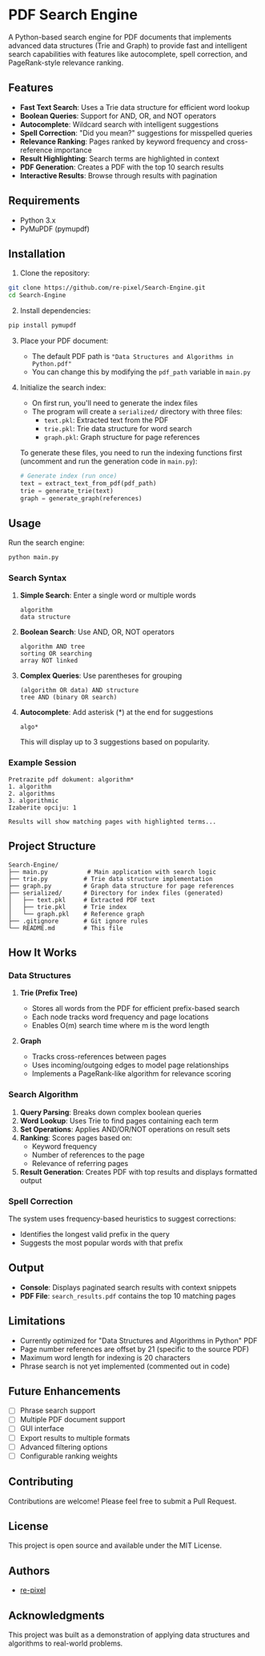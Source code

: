 # PDF Search Engine

A Python-based search engine for PDF documents that implements advanced data structures (Trie and Graph) to provide fast and intelligent search capabilities with features like autocomplete, spell correction, and PageRank-style relevance ranking.

## Features

- **Fast Text Search**: Uses a Trie data structure for efficient word lookup
- **Boolean Queries**: Support for AND, OR, and NOT operators
- **Autocomplete**: Wildcard search with intelligent suggestions
- **Spell Correction**: "Did you mean?" suggestions for misspelled queries
- **Relevance Ranking**: Pages ranked by keyword frequency and cross-reference importance
- **Result Highlighting**: Search terms are highlighted in context
- **PDF Generation**: Creates a PDF with the top 10 search results
- **Interactive Results**: Browse through results with pagination

## Requirements

- Python 3.x
- PyMuPDF (pymupdf)

## Installation

1. Clone the repository:
```bash
git clone https://github.com/re-pixel/Search-Engine.git
cd Search-Engine
```

2. Install dependencies:
```bash
pip install pymupdf
```

3. Place your PDF document:
   - The default PDF path is `"Data Structures and Algorithms in Python.pdf"`
   - You can change this by modifying the `pdf_path` variable in `main.py`

4. Initialize the search index:
   - On first run, you'll need to generate the index files
   - The program will create a `serialized/` directory with three files:
     - `text.pkl`: Extracted text from the PDF
     - `trie.pkl`: Trie data structure for word search
     - `graph.pkl`: Graph structure for page references

   To generate these files, you need to run the indexing functions first (uncomment and run the generation code in `main.py`):
   ```python
   # Generate index (run once)
   text = extract_text_from_pdf(pdf_path)
   trie = generate_trie(text)
   graph = generate_graph(references)
   ```

## Usage

Run the search engine:
```bash
python main.py
```

### Search Syntax

1. **Simple Search**: Enter a single word or multiple words
   ```
   algorithm
   data structure
   ```

2. **Boolean Search**: Use AND, OR, NOT operators
   ```
   algorithm AND tree
   sorting OR searching
   array NOT linked
   ```

3. **Complex Queries**: Use parentheses for grouping
   ```
   (algorithm OR data) AND structure
   tree AND (binary OR search)
   ```

4. **Autocomplete**: Add asterisk (*) at the end for suggestions
   ```
   algo*
   ```
   This will display up to 3 suggestions based on popularity.

### Example Session

```
Pretrazite pdf dokument: algorithm*
1. algorithm
2. algorithms
3. algorithmic
Izaberite opciju: 1

Results will show matching pages with highlighted terms...
```

## Project Structure

```
Search-Engine/
├── main.py           # Main application with search logic
├── trie.py          # Trie data structure implementation
├── graph.py         # Graph data structure for page references
├── serialized/      # Directory for index files (generated)
│   ├── text.pkl     # Extracted PDF text
│   ├── trie.pkl     # Trie index
│   └── graph.pkl    # Reference graph
├── .gitignore       # Git ignore rules
└── README.md        # This file
```

## How It Works

### Data Structures

1. **Trie (Prefix Tree)**
   - Stores all words from the PDF for efficient prefix-based search
   - Each node tracks word frequency and page locations
   - Enables O(m) search time where m is the word length

2. **Graph**
   - Tracks cross-references between pages
   - Uses incoming/outgoing edges to model page relationships
   - Implements a PageRank-like algorithm for relevance scoring

### Search Algorithm

1. **Query Parsing**: Breaks down complex boolean queries
2. **Word Lookup**: Uses Trie to find pages containing each term
3. **Set Operations**: Applies AND/OR/NOT operations on result sets
4. **Ranking**: Scores pages based on:
   - Keyword frequency
   - Number of references to the page
   - Relevance of referring pages
5. **Result Generation**: Creates PDF with top results and displays formatted output

### Spell Correction

The system uses frequency-based heuristics to suggest corrections:
- Identifies the longest valid prefix in the query
- Suggests the most popular words with that prefix

## Output

- **Console**: Displays paginated search results with context snippets
- **PDF File**: `search_results.pdf` contains the top 10 matching pages

## Limitations

- Currently optimized for "Data Structures and Algorithms in Python" PDF
- Page number references are offset by 21 (specific to the source PDF)
- Maximum word length for indexing is 20 characters
- Phrase search is not yet implemented (commented out in code)

## Future Enhancements

- [ ] Phrase search support
- [ ] Multiple PDF document support
- [ ] GUI interface
- [ ] Export results to multiple formats
- [ ] Advanced filtering options
- [ ] Configurable ranking weights

## Contributing

Contributions are welcome! Please feel free to submit a Pull Request.

## License

This project is open source and available under the MIT License.

## Authors

- [re-pixel](https://github.com/re-pixel)

## Acknowledgments

This project was built as a demonstration of applying data structures and algorithms to real-world problems.
